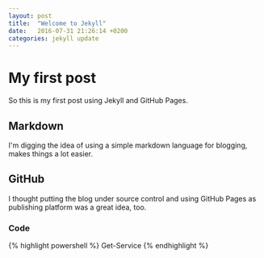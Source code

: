 ```yaml
---
layout: post
title:  "Welcome to Jekyll"
date:   2016-07-31 21:26:14 +0200
categories: jekyll update
---
```


# My first post

So this is my first post using Jekyll and GitHub Pages.

## Markdown
I'm digging the idea of using a simple markdown language for blogging, makes things a lot easier.

## GitHub
I thought putting the blog under source control and using GitHub Pages as publishing platform was a great idea, too.

### Code

{% highlight powershell %}
Get-Service
{% endhighlight %}
